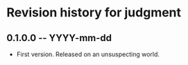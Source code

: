 # Revision history for judgment

## 0.1.0.0 -- YYYY-mm-dd

* First version. Released on an unsuspecting world.
